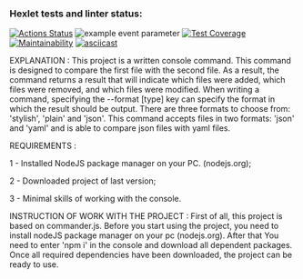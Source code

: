 ### Hexlet tests and linter status:
[![Actions Status](https://github.com/Muhomor-mushroom/frontend-project-46/actions/workflows/hexlet-check.yml/badge.svg)](https://github.com/Muhomor-mushroom/frontend-project-46/actions)
![example event parameter](https://github.com/Muhomor-mushroom/frontend-project-46/actions/workflows/test.yml/badge.svg)
[![Test Coverage](https://api.codeclimate.com/v1/badges/d81c6acffc263a555adf/test_coverage)](https://codeclimate.com/github/Muhomor-mushroom/frontend-project-46/test_coverage)
[![Maintainability](https://api.codeclimate.com/v1/badges/d81c6acffc263a555adf/maintainability)](https://codeclimate.com/github/Muhomor-mushroom/frontend-project-46/maintainability)
[![asciicast](https://asciinema.org/a/279cUT1UlEyhrpfGR54dmxVvB.svg)](https://asciinema.org/a/279cUT1UlEyhrpfGR54dmxVvB)

EXPLANATION : 
 This project is a written console command. This command is designed to compare the first file with the second file. As a result, the command returns a result that will indicate which files were added, which files were removed, and which files were modified. When writing a command, specifying the --format [type] key can specify the format in which the result should be output. There are three formats to choose from: 'stylish', 'plain' and 'json'. This command accepts files in two formats: 'json' and 'yaml' and is able to compare json files with yaml files.

 REQUIREMENTS :
 
 1 - Installed NodeJS package manager on your PC. (nodejs.org);

 2 - Downloaded project of last version;

 3 - Minimal skills of working with the console.

 INSTRUCTION OF WORK WITH THE PROJECT :
 First of all, this project is based on commander.js. Before you start using the project, you need to install nodeJS package manager on your pc (nodejs.org). After that You need to enter 'npm i' in the console and download all dependent packages. Once all required dependencies have been downloaded, the project can be ready to use.